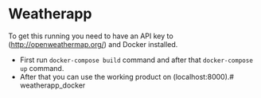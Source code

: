 # Weatherapp

To get this running you need to have an API key to (http://openweathermap.org/) and Docker installed.

* First run `docker-compose build` command and after that `docker-compose up` command.
* After that you can use the working product on (localhost:8000).# weatherapp_docker
